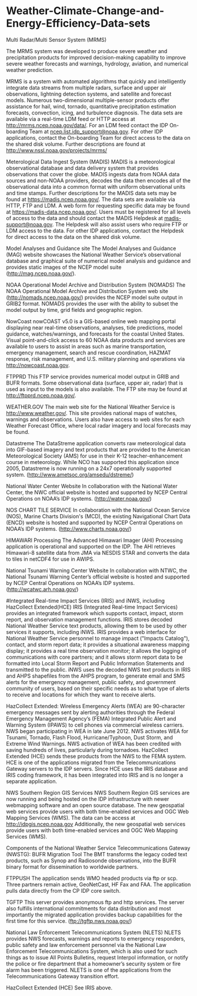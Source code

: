 # Weather-Climate-Change-and-Energy-Efficiency-Data-sets

Multi Radar/Multi Sensor System (MRMS)

The MRMS system was developed to produce severe weather and precipitation products for improved decision-making capability to improve severe weather forecasts and warnings, hydrology, aviation, and numerical weather prediction.

MRMS is a system with automated algorithms that quickly and intelligently integrate data streams from multiple radars, surface and upper air observations, lightning detection systems, and satellite and forecast models. Numerous two-dimensional multiple-sensor products offer assistance for hail, wind, tornado, quantitative precipitation estimation forecasts, convection, icing, and turbulence diagnosis.
The data sets are available via a real-time LDM feed or HTTP access at http://mrms.ncep.noaa.gov/data/. For an LDM feed contact the IDP On-boarding Team at ncep.list.idp_support@noaa.gov. For other IDP applications, contact the On-boarding Team for direct access to the data on the shared disk volume. Further descriptions are found at http://www.nssl.noaa.gov/projects/mrms/

Meterological Data Ingest System (MADIS)
MADIS is a meteorological observational database and data delivery system that provides observations that cover the globe. MADIS ingests data from NOAA data sources and non-NOAA providers, decodes the data then encodes all of the observational data into a common format with uniform observational units and time stamps. Further descriptions for the MADIS data sets may be found at https://madis.ncep.noaa.gov/.
The data sets are available via HTTP, FTP and LDM. A web form for requesting specific data may be found at https://madis-data.ncep.noaa.gov/. Users must be registered for all levels of access to the data and should contact the MADIS Helpdesk at madis-support@noaa.gov. The Helpdesk will also assist users who require FTP or LDM access to the data. For other IDP applications, contact the Helpdesk for direct access to the data on the shared disk volume. 

Model Analyses and Guidance site
The Model Analyses and Guidance (MAG) website showcases the National Weather Service’s observational database and graphical suite of numerical model analysis and guidance and provides static images of the NCEP model suite (http://mag.ncep.noaa.gov/). 

NOAA Operational Model Archive and Distribution System (NOMADS)
The NOAA Operational Model Archive and Distribution System web site (http://nomads.ncep.noaa.gov/) provides the NCEP model suite output in GRIB2 format. NOMADS provides the user with the ability to subset the model output by time, grid fields and geographic region.

NowCoast
nowCOAST v5.0 is a GIS-based online web mapping portal displaying near real-time observations, analyses, tide predictions, model guidance, watches/warnings, and forecasts for the coastal United States. Visual point-and-click access to 60 NOAA data products and services are available to users to assist in areas such as marine transportation, emergency management, search and rescue coordination, HAZMAT response, risk management, and U.S. military planning and operations via http://nowcoast.noaa.gov.

FTPPRD
This FTP service provides numerical model output in GRIB and BUFR formats. Some observational data (surface, upper air, radar) that is used as input to the models is also available. The FTP site may be found at http://ftpprd.ncep.noaa.gov/. 

WEATHER.GOV
The main web site for the National Weather Service is http://www.weather.gov/. This site provides national maps of watches, warnings and observations. Users also have access to web sites for each Weather Forecast Office, where local radar imagery and local forecasts may be found.

Datastreme
The DataStreme application converts raw meteorological data into GIF-based imagery and text products that are provided to the American Meteorological Society (AMS) for use in their K-12 teacher-enhancement course in meteorology.   While NCO has supported this application since 2005, Datastreme is now running on a 24x7 operationally supported system.  (http://www.ametsoc.org/amsedu/dstreme/)

National Water Center Website
In collaboration with the National Water Center, the NWC official website is hosted and supported by NCEP Central Operations on NOAA’s IDP systems. (http://water.noaa.gov/)

NOS CHART TILE SERVICE
In collaboration with the National Ocean Service (NOS), Marine Charts Division's (MCD), the existing Navigational Chart Data (ENCD) website is hosted and supported by NCEP Central Operations on NOAA’s IDP systems.  (http://www.charts.noaa.gov/) 

HIMAWARI Processing
The Advanced Himawari Imager (AHI) Processing application is operational and supported on the IDP.   The AHI retrieves Himawari-8 satellite data from JMA via NESDIS STAR and converts the data to tiles in netCDF4 for use in AWIPS.

National Tsunami Warning Center Website
In collaboration with NTWC, the National Tsunami Warning Center’s official website is hosted and supported by NCEP Central Operations on NOAA’s IDP systems. (http://wcatwc.arh.noaa.gov/)

#Integrated Real-time Impact Services (IRIS) and iNWS, including
HazCollect Extended(HCE)
IRIS (Integrated Real-time Impact Services) provides an integrated framework which supports contact, impact, storm report, and observation management functions. IRIS stores decoded National Weather Service text products, allowing them to be used by other services it supports, including iNWS. IRIS provides a web interface for National Weather Service ​personnel to manage impact ("Impacts Catalog"), contact, and storm report data; it provides a situational awareness mapping display; it provides a real time observation monitor; it allows the logging of communications with core partners; and it allows storm report data to be formatted into Local Storm Report and Public Information Statements and transmitted to the public. iNWS uses the decoded NWS text products in IRIS and AHPS shapefiles from the AHPS program, to generate email and SMS alerts for the emergency management, public safety, and government community of users, based on their specific needs as to what type of alerts to receive and locations for which they want to receive alerts.

HazCollect Extended: Wireless Emergency Alerts (WEA) are 90-character emergency messages sent by alerting authorities through the Federal Emergency Management Agency’s (FEMA) Integrated Public Alert and Warning System (IPAWS) to cell phones via commercial wireless carriers. NWS began participating in WEA in late June 2012. NWS activates WEA for Tsunami, Tornado, Flash Flood, Hurricane/Typhoon, Dust Storm, and Extreme Wind Warnings. NWS activation of WEA has been credited with saving hundreds of lives, particularly during tornadoes. HazCollect Extended (HCE) sends these products from the NWS to the FEMA system. HCE is one of the applications migrated from the Telecommunications Gateway servers to the IDP servers. Since HCE uses the IRIS database and IRIS coding framework, it has been integrated into IRIS and is no longer a separate application.

NWS Southern Region GIS Services
NWS Southern Region GIS services are now running and being hosted on the IDP infrastructure with newer webmapping software and an open source database.  The new geospatial web services provide users with both time-enabled services and OGC Web Mapping Services (WMS). The data can be access at http://idpgis.ncep.noaa.gov  Additionally, the new geospatial web services provide users with both time-enabled services and OGC Web Mapping Services (WMS).

Components of the National Weather Service Telecommunications Gateway (NWSTG):
BUFR Migration Tool
The BMT transforms the legacy coded text products, such as Synop and Radiosonde observations, into the BUFR binary format for dissemination to worldwide partners. 

FTPPUSH
The application sends WMO headed products via ftp or scp. Three partners remain active, GeoNetCast, HF Fax and FAA. The application pulls data directly from the CP IDP core switch. 

TGFTP
This server provides anonymous ftp and http services.  The server also fulfills international commitments for data distribution and most importantly the migrated application provides backup capabilities for the first time for this service. (ftp://tgftp.nws.noaa.gov/) 

National Law Enforcement Telecommunications System (NLETS)
NLETS provides NWS forecasts, warnings and reports to emergency responders, public safety and law enforcement personnel via the National Law Enforcement Telecommunications System, which is also used for such things as to issue All Points Bulletins, request Interpol information, or notify the police or fire department that a homeowner’s security system or fire alarm has been triggered. NLETS is one of the applications from the Telecommunications Gateway transition effort.

HazCollect Extended (HCE)
See IRIS above.
